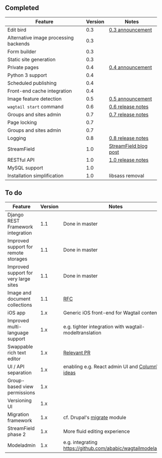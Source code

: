 ## Completed
Feature | Version | Notes
------- | ------- | -----
Edit bird | 0.3 | [0.3 announcement](https://torchbox.com/blog/wagtail-03-say-hello-edit-bird/)
Alternative image processing backends | 0.3 |
Form builder | 0.3 |
Static site generation | 0.3 |
Private pages | 0.4 | [0.4 announcement](https://wagtail.io/blog/wagtail-04/)
Python 3 support | 0.4 | 
Scheduled publishing | 0.4 | 
Front-end cache integration | 0.4 | 
Image feature detection | 0.5 | [0.5 announcement](https://wagtail.io/blog/wagtail-05/)
`wagtail start` command | 0.6 | [0.6 release notes](http://docs.wagtail.io/en/v1.0/releases/0.6.html)
Groups and sites admin | 0.7 | [0.7 release notes](http://docs.wagtail.io/en/v1.0/releases/0.7.html)
Page locking | 0.7 | 
Groups and sites admin | 0.7 | 
Logging | 0.8 | [0.8 release notes](http://docs.wagtail.io/en/v1.0/releases/0.8.html)
StreamField | 1.0 | [StreamField blog post](https://torchbox.com/blog/rich-text-fields-and-faster-horses/)
RESTful API | 1.0 | [1.0 release notes](http://docs.wagtail.io/en/v1.0/releases/1.0.html)
MySQL support | 1.0 | 
Installation simplification | 1.0 | libsass removal

## To do
Feature | Version | Notes
------- | ------- | -----
Django REST Framework integration | 1.1 | Done in master
Improved support for remote storages | 1.1 | Done in master
Improved support for very large sites | 1.1 | Done in master
Image and document collections | 1.1 | [RFC](https://github.com/torchbox/wagtail/wiki/Collections-RFC)
iOS app | 1.x | Generic iOS front-end for Wagtail content
Improved multi-language support | 1.x | e.g. tighter integration with wagtail-modeltranslation
Swappable rich text editor | 1.x | [Relevant PR](https://github.com/torchbox/wagtail/pull/1521)
UI / API separation | 1.x | enabling e.g. React admin UI and [ColumnView ideas](https://www.youtube.com/watch?v=fRo4YHdsQp4)
Group-based view permissions | 1.x | 
Versioning UI | 1.x | 
Migration framework | 1.x | cf. Drupal's [migrate](https://www.drupal.org/project/migrate) module
StreamField phase 2 | 1.x | More fluid editing experience
Modeladmin | 1.x | e.g. integrating https://github.com/ababic/wagtailmodeladmin